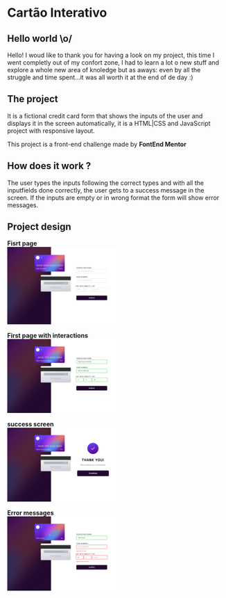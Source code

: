 # Cartão Interativo

## Hello world \o/
Hello! I woud like to thank you for having a look on my project, this time I went completly out of my confort zone, I had to learn a lot o new stuff and explore a whole new area of knoledge but as aways: even by all the struggle and time spent...it was all worth it at the end of de day :)<br>

## The project
It is a fictional credit card form that shows the inputs of the user and displays it in the screen automatically, it is a HTML|CSS and JavaScript project with responsive layout.  

This project is a front-end challenge made by **FontEnd Mentor**

## How does it work ?
The user types the inputs following the correct types and with all the inputfields done correctly, the user gets to a success message in the screen. If the inputs are empty or in wrong format the form will show error messages. 

## Project design

**Fisrt page**<br>
 <img width=50% textAlign="center" src="./images/screenshots/inicio.png" alt="Initial screen">
 
 **First page with interactions**<br>
 <img width=50% src="./images/screenshots/inicio_interacao.png" alt="Interactions">
   
 **success screen**<br>
 <img width=50% src="./images/screenshots/inicio__interacao_sucesso.png" alt="success screen">

 **Error messages**<br>
  <img width=50% src="./images/screenshots/error_messages.png" alt="error messages">
